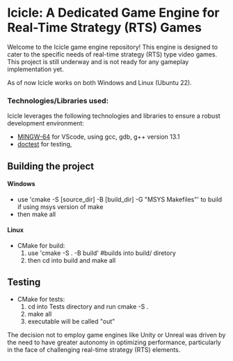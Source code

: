 # Icicle: A Dedicated Game Engine for Real-Time Strategy (RTS) Games
Welcome to the Icicle game engine repository! This engine is designed to cater to the specific needs of real-time strategy (RTS) type video games. This project is still underway and is not ready for any gameplay implementation yet. 

As of now Icicle works on both Windows and Linux (Ubuntu 22).


### Technologies/Libraries used:

Icicle leverages the following technologies and libraries to ensure a robust development environment:
- [MINGW-64](https://code.visualstudio.com/docs/cpp/config-mingw "MINGW-64") for VScode, using gcc, gdb, g++ version 13.1
- [doctest](https://github.com/doctest/doctest/blob/master/doc/markdown/tutorial.md) for testing, 



## Building the project

#### Windows 
- use 'cmake -S [source_dir] -B [build_dir] -G "MSYS Makefiles"' to build if using msys version of make
- then make all

#### Linux 
- CMake for build: 
    1. use 'cmake -S . -B build' #builds into build/ diretory
    2. then cd into build and make all


 ## Testing
- CMake for tests: 
    1. cd into Tests directory and run cmake -S .
    2. make all
    3. executable will be called "out"


The decision not to employ game engines like Unity or Unreal was driven by the need to have greater autonomy in optimizing performance, particularly in the face of challenging real-time strategy (RTS) elements.
